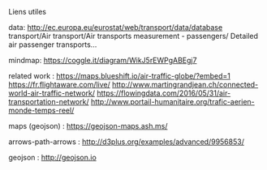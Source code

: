 Liens utiles

data:
http://ec.europa.eu/eurostat/web/transport/data/database transport/Air transport/Air transports measurement - passengers/ Detailed air passenger transports...

mindmap:
https://coggle.it/diagram/WikJ5rEWPgABEgj7

related work :
https://maps.blueshift.io/air-traffic-globe/?embed=1
https://fr.flightaware.com/live/
http://www.martingrandjean.ch/connected-world-air-traffic-network/
https://flowingdata.com/2016/05/31/air-transportation-network/
http://www.portail-humanitaire.org/trafic-aerien-monde-temps-reel/


maps (geojson) :
https://geojson-maps.ash.ms/


arrows-path-arrows : http://d3plus.org/examples/advanced/9956853/

geojson : http://geojson.io
